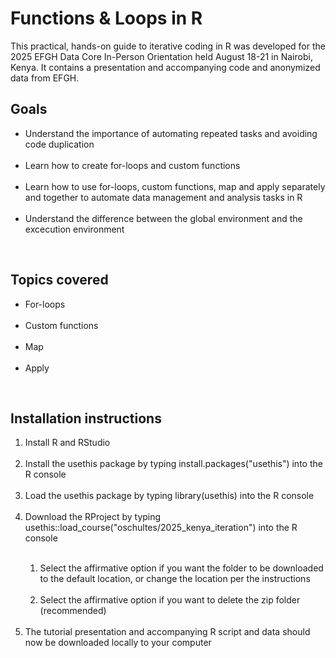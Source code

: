 <h1> Functions & Loops in R </h1>
This practical, hands-on guide to iterative coding in R was developed for the 2025 EFGH Data Core In-Person Orientation held August 18-21 in Nairobi, Kenya. It contains a presentation and accompanying code and anonymized data from EFGH.

<h2> Goals </h2>
<ul> <li> Understand the importance of automating repeated tasks and avoiding code duplication</li>  <br>
<li> Learn how to create for-loops and custom functions </li> <br>
  <li> Learn how to use for-loops, custom functions, map and apply separately and together to automate data management and analysis tasks in R</li> <br>
  <li> Understand the difference between the global environment and the excecution environment</li></ul> <br>

<h2> Topics covered </h2>
<ul> <li> For-loops</li>  <br>
<li> Custom functions</li> <br>
<li> Map</li> <br>
<li> Apply</li> </ul> <br>

<h2> Installation instructions </h2>
<ol> <li> Install R and RStudio </li> <br>
<li> Install the usethis package by typing install.packages("usethis") into the R console </li> <br>
<li> Load the usethis package by typing library(usethis) into the R console </li> <br>
<li> Download the RProject by typing usethis::load_course("oschultes/2025_kenya_iteration") into the R console </li> <br>
  <ol> <li> Select the affirmative option if you want the folder to be downloaded to the default location, or change the location per the instructions </li> <br>
    <li> Select the affirmative option if you want to delete the zip folder (recommended) </li> </ol> <br>
<li> The tutorial presentation and accompanying R script and data should now be downloaded locally to your computer </li> </ol> 
